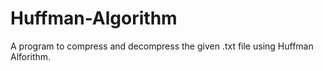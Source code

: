 # Huffman-Algorithm
A program to compress and decompress the given .txt file using Huffman Alforithm.
